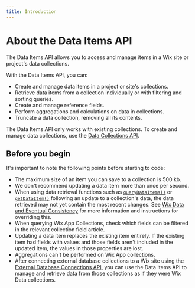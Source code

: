 ```yaml
---
title: Introduction
---
```


# About the Data Items API

The Data Items API allows you to access and manage items in a Wix site or project's data collections.

With the Data Items API, you can:

+ Create and manage data items in a project or site's collections.
+ Retrieve data items from a collection individually or with filtering and sorting queries.
+ Create and manage reference fields.
+ Perform aggregations and calculations on data in collections.
+ Truncate a data collection, removing all its contents.

The Data Items API only works with existing collections. To create and manage data collections, use the [Data Collections API](https://www.wix.com/velo/reference/wix-data-v2/collections).

## Before you begin

It's important to note the following points before starting to code:

+ The maximum size of an item you can save to a collection is 500 kb.
+ We don't recommend updating a data item more than once per second.
+ When using data retrieval functions such as [`queryDataItems()`](https://www.wix.com/velo/reference/wix-data-v2/items/querydataitems) or [`getDataItem()`](https://www.wix.com/velo/reference/wix-data-v2/items/getdataitem) following an update to a collection's data, the data retrieved may not yet contain the most recent changes. See [Wix Data and Eventual Consistency](https://www.wix.com/velo/reference/wix-data-v2/eventual-consistency) for more information and instructions for overriding this.
+ When querying Wix App Collections, check which fields can be filtered in the relevant collection field article.
+ Updating a data item replaces the existing item entirely. If the existing item had fields with values and those fields aren't included in the updated item, the values in those properties are lost.
+ Aggregations can't be performed on Wix App collections.
+ After connecting external database collections to a Wix site using the [External Database Connections API](https://www.wix.com/velo/reference/wix-data-v2/externaldatabaseconnections), you can use the Data Items API to manage and retrieve data from those collections as if they were Wix Data collections.
